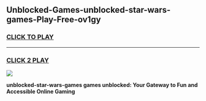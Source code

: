 
## Unblocked-Games-unblocked-star-wars-games-Play-Free-ov1gy
<h3>
<a href="https://premium76.site?title=unblocked-star-wars-games&ref=18A1">CLICK TO PLAY</a></h3>
<hr>

<h3>
<a href="https://premium76.site?title=unblocked-star-wars-games&ref=18A1">CLICK 2 PLAY</a>
  
</h3>

<a href="https://premium76.site?title=unblocked-star-wars-games&ref=18A1"><img src="https://clearcache.store/games.png"></a>


**unblocked-star-wars-games games unblocked: Your Gateway to Fun and Accessible Online Gaming**
